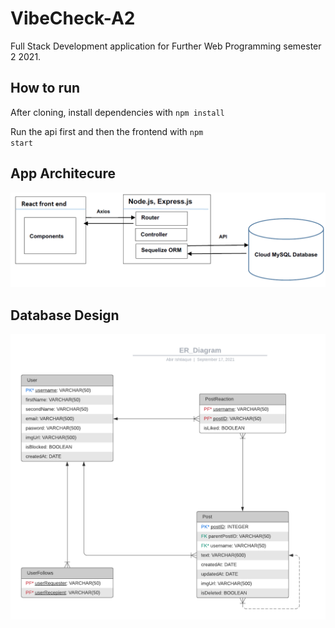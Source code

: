 # VibeCheck-A2
Full Stack Development application for Further Web Programming semester 2 2021.

## How to run
After cloning, install dependencies with
<code>npm install</code>

Run the api first and then the frontend with 
<code>npm start</code>

## App Architecure
![](architecture.PNG)


## Database Design
![](ER_Diagram.png)
